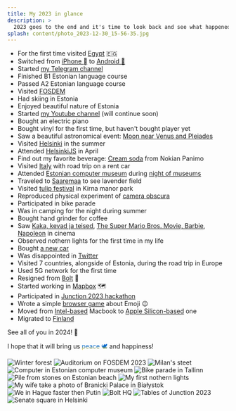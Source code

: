 ```yaml
---
title: My 2023 in glance
description: >
  2023 goes to the end and it's time to look back and see what happened.
splash: content/photo_2023-12-30_15-56-35.jpg
---
```

- For the first time visited <a href="https://www.openstreetmap.org/relation/1473947" target="_blank">Egypt</a> 🇪🇬
- Switched from <a href="https://support.apple.com/kb/SP779" target="_blank">iPhone </a> to <a href="https://www.samsung.com/global/galaxy/galaxy-z-fold4/" target="_blank">Android 🤖</a>
- Started <a href="https://t.me/underootlabs" target="_blank">my Telegram channel</a>
- Finished B1 Estonian language course
- Passed A2 Estonian language course
- Visited <a href="/blog/2023/02/06/fosdem2023/" target="_blank">FOSDEM</a>
- Had skiing in Estonia
- Enjoyed beautiful nature of Estonia
- Started <a href="https://www.youtube.com/@underootlabs" target="_blank">my Youtube channel</a> (will continue soon)
- Bought an electric piano
- Bought vinyl for the first time, but haven't bought player yet
- Saw a beautiful astronomical event: <a href="https://t.me/underootlabs/42" target="_blank">Moon near Venus and Pleiades</a>
- Visited <a href="https://www.openstreetmap.org/relation/34914" target="_blank">Helsinki</a> in the summer
- Attended <a href="https://meetabit.com/events/helsinkijs-april-2023" target="_blank">HelsinkiJS</a> in April
- Find out my favorite beverage: <a href="https://nokianpanimo.fi/tuote/sunn-cream-soda/" target="_blank">Cream soda</a> from Nokian Panimo
- Visited <a href="https://www.openstreetmap.org/relation/365331" target="_blank">Italy</a> with road trip on a rent car
- Attended <a href="https://arvutimuuseum.ee" target="_blank">Estonian computer museum</a> during <a href="https://www.instagram.com/estonianmuseums/" target="_blank">night of museums</a>
- Traveled to <a href="https://www.openstreetmap.org/relation/189934"  target="_blank">Saaremaa</a> to see lavender field
- Visited <a href="https://www.visitestonia.com/en/kirna-manor-park">tulip festival</a> in Kirna manor park
- Reproduced physical experiment of <a href="https://en.wikipedia.org/wiki/Camera_obscura" target="_blank">camera obscura</a>
- Participated in bike parade
- Was in camping for the night during summer
- Bought hand grinder for coffee
- Saw <a href="https://www.imdb.com/title/tt26762515" target="_blank">Kaka, kevad ja teised</a>, <a href="https://www.imdb.com/title/tt6718170" target="_blank">The Super Mario Bros. Movie, <a href="https://www.imdb.com/title/tt1517268" target="_blank">Barbie</a>, <a href="https://www.imdb.com/title/tt13287846" target="_blank">Napoleon</a> in cinema
- Observed nothern lights for the first time in my life
- Bought <a href="https://en.wikipedia.org/wiki/Mazda_CX-5" target="_blank">a new car</a>
- Was disappointed in <a href="https://x.com" target="_blank">Twitter</a>
- Visited 7 countries, alongside of Estonia, during the road trip in Europe
- Used 5G network for the first time
- Resigned from <a href="https://bolt.eu" target="_blank">Bolt</a> 💚
- Started working in <a href="https://mapbox.com" target="_blank">Mapbox</a> 🗺
- Participated in <a href="https://t.me/underootlabs/112" target="_blank">Junction 2023 hackathon</a>
- Wrote a simple <a href="https://underoot.dev/emerji/" target="_blank">browser game</a> about Emoji 😉
- Moved from <a href="https://support.apple.com/kb/SP809" target="_blank">Intel-based</a> Macbook to <a href="https://support.apple.com/kb/SP898" target="_blank">Apple Silicon-based</a> one
- Migrated to <a href="https://www.openstreetmap.org/relation/54224" target="_blank">Finland</a>

See all of you in 2024! 🎉

I hope that it will bring us <span style="background: -webkit-linear-gradient(#0066cc 50%, #ffcc00); -webkit-background-clip: text;-webkit-text-fill-color: transparent;">peace 🕊️</span> and happiness!

<script src="https://unpkg.com/@appnest/masonry-layout/umd/masonry-layout.min.js"></script>
<masonry-layout gap="20">
<img src="{% imageUrl 'content/photo_2023-12-30_15-56-26.jpg' %}" alt="Winter forest" />
<img src="{% imageUrl 'content/photo_2023-12-30_15-56-24.jpg' %}" alt="Auditorium on FOSDEM 2023" />
<img src="{% imageUrl 'content/photo_2023-12-30_15-56-28.jpg' %}" alt="Milan's steet" />
<img src="{% imageUrl 'content/photo_2023-12-30_15-56-30.jpg' %}" alt="Computer in Estonian computer museum" />
<img src="{% imageUrl 'content/photo_2023-12-30_15-56-32.jpg' %}" alt="Bike parade in Tallinn" />
<img src="{% imageUrl 'content/photo_2023-12-30_15-56-33.jpg' %}" alt="Pile from stones on Estonian beach" />
<img src="{% imageUrl 'content/photo_2023-12-30_15-56-35.jpg' %}" alt="My first nothern lights" />
<img src="{% imageUrl 'content/photo_2023-12-30_15-56-36.jpg' %}" alt="My wife take a photo of Branicki Palace in Białystok" />
<img src="{% imageUrl 'content/photo_2023-12-30_15-56-38.jpg' %}" alt="We in Hague faster then Putin" />
<img src="{% imageUrl 'content/photo_2023-12-30_15-56-40.jpg' %}" alt="Bolt HQ" />
<img src="{% imageUrl 'content/photo_2023-12-30_15-56-41.jpg' %}" alt="Tables of Junction 2023" />
<img src="{% imageUrl 'content/photo_2023-12-30_15-56-43.jpg' %}" alt="Senate square in Helsinki" />

</masonry-layout>
